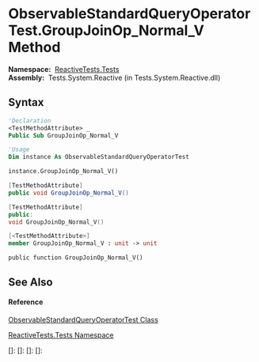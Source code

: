 # ObservableStandardQueryOperatorTest.GroupJoinOp\_Normal\_V Method

**Namespace:**  [ReactiveTests.Tests](ReactiveTests.Tests\ReactiveTests.Tests.md)  
**Assembly:**  Tests.System.Reactive (in Tests.System.Reactive.dll)

## Syntax

```vb
'Declaration
<TestMethodAttribute> _
Public Sub GroupJoinOp_Normal_V
```

```vb
'Usage
Dim instance As ObservableStandardQueryOperatorTest

instance.GroupJoinOp_Normal_V()
```

```csharp
[TestMethodAttribute]
public void GroupJoinOp_Normal_V()
```

```c++
[TestMethodAttribute]
public:
void GroupJoinOp_Normal_V()
```

```fsharp
[<TestMethodAttribute>]
member GroupJoinOp_Normal_V : unit -> unit 
```

```jscript
public function GroupJoinOp_Normal_V()
```

## See Also

#### Reference

[ObservableStandardQueryOperatorTest Class](ObservableStandardQueryOperatorTest\ObservableStandardQueryOperatorTest.md)

[ReactiveTests.Tests Namespace](ReactiveTests.Tests\ReactiveTests.Tests.md)

[]: 
[]: 
[]: 
[]: 